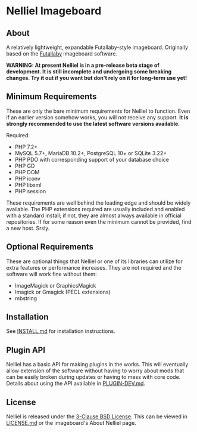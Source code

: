 # Nelliel Imageboard
## About
A relatively lightweight, expandable Futallaby-style imageboard. Originally based on the [Futallaby](https://www.1chan.net/futallaby/) imageboard software.

**WARNING: At present Nelliel is in a pre-release beta stage of development. It is still incomplete and undergoing some breaking changes. Try it out if you want but don't rely on it for long-term use yet!**

## Minimum Requirements
These are only the bare minimum requirements for Nelliel to function. Even if an earlier version somehow works, you will not receive any support. **It is strongly recommended to use the latest software versions available.**

Required:
- PHP 7.2+
- MySQL 5.7+, MariaDB 10.2+, PostgreSQL 10+ or SQLite 3.22+
- PHP PDO with corresponding support of your database choice
- PHP GD
- PHP DOM
- PHP iconv
- PHP libxml
- PHP session

These requirements are well behind the leading edge and should be widely available. The PHP extensions required are usually included and enabled with a standard install; if not, they are almost always available in official repositories. If for some reason even the minimum cannot be provided, find a new host. Srsly.

## Optional Requirements
These are optional things that Nelliel or one of its libraries can utilize for extra features or performance increases. They are not required and the software will work fine without them:
- ImageMagick or GraphicsMagick
- Imagick or Gmagick (PECL extensions)
- mbstring

## Installation
See [INSTALL.md](INSTALL.md) for installation instructions.

## Plugin API
Nelliel has a basic API for making plugins in the works. This will eventually allow extension of the software without having to worry about mods that can be easily broken during updates or having to mess with core code. Details about using the API available in [PLUGIN-DEV.md](documentation/plugins/PLUGIN-DEV.md).

## License
Nelliel is released under the [3-Clause BSD License](https://opensource.org/licenses/BSD-3-Clause). This can be viewed in [LICENSE.md](LICENSE.md) or the imageboard's About Nelliel page.